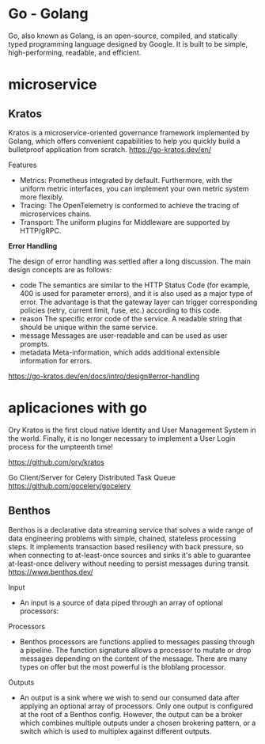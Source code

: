 # Go - Golang

Go, also known as Golang, is an open-source, compiled, and statically typed programming language designed by Google. It is built to be simple, high-performing, readable, and efficient.

# microservice

## Kratos

Kratos is a microservice-oriented governance framework implemented by Golang, which offers convenient capabilities to help you quickly build a bulletproof application from scratch.
https://go-kratos.dev/en/



Features

- Metrics: Prometheus integrated by default. Furthermore, with the uniform metric interfaces, you can implement your own metric system more flexibly.
- Tracing: The OpenTelemetry is conformed to achieve the tracing of microservices chains.
- Transport: The uniform plugins for Middleware are supported by HTTP/gRPC.


**Error Handling**

The design of error handling was settled after a long discussion. The main design concepts are as follows:

- code The semantics are similar to the HTTP Status Code (for example, 400 is used for parameter errors), and it is also used as a major type of error. The advantage is that the gateway layer can trigger corresponding policies (retry, current limit, fuse, etc.) according to this code.
- reason The specific error code of the service. A readable string that should be unique within the same service.
- message Messages are user-readable and can be used as user prompts.
- metadata Meta-information, which adds additional extensible information for errors.
	
https://go-kratos.dev/en/docs/intro/design#error-handling
	
	
# aplicaciones with go


Ory Kratos is the first cloud native Identity and User Management System in the world. Finally, it is no longer necessary to implement a User Login process for the umpteenth time!

https://github.com/ory/kratos


Go Client/Server for Celery Distributed Task Queue
https://github.com/gocelery/gocelery

## Benthos

Benthos is a declarative data streaming service that solves a wide range of data engineering problems with simple, chained, stateless processing steps. It implements transaction based resiliency with back pressure, so when connecting to at-least-once sources and sinks it's able to guarantee at-least-once delivery without needing to persist messages during transit.
https://www.benthos.dev/

Input
- An input is a source of data piped through an array of optional processors:

Processors

- Benthos processors are functions applied to messages passing through a pipeline. The function signature allows a processor to mutate or drop messages depending on the content of the message. There are many types on offer but the most powerful is the bloblang processor.


Outputs

- An output is a sink where we wish to send our consumed data after applying an optional array of processors. Only one output is configured at the root of a Benthos config. However, the output can be a broker which combines multiple outputs under a chosen brokering pattern, or a switch which is used to multiplex against different outputs.
